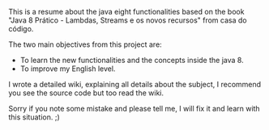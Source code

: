 This is a resume about the java eight functionalities based on the book "Java 8 Prático - Lambdas, Streams e os novos recursos" from casa do código.

The two main objectives from this project are:
* To learn the new functionalities and the concepts inside the java 8.
* To improve my English level.

I wrote a detailed wiki, explaining all details about the subject, I recommend you see the source code but too read the wiki. 

Sorry if you note some mistake and please tell me, I will fix it and learn with this situation. ;)